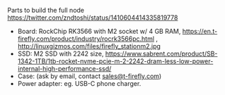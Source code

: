 Parts to build the full node https://twitter.com/zndtoshi/status/1410604414335819778

- Board: RockChip RK3566 with M2 socket w/ 4 GB RAM, https://en.t-firefly.com/product/industry/rocrk3566pc.html , http://linuxgizmos.com/files/firefly_stationm2.jpg
- SSD: M2 SSD with 2242 size, https://www.sabrent.com/product/SB-1342-1TB/1tb-rocket-nvme-pcie-m-2-2242-dram-less-low-power-internal-high-performance-ssd/ 
- Case: (ask by email, contact sales@t-firefly.com)
- Power adapter: eg. USB-C phone charger.
